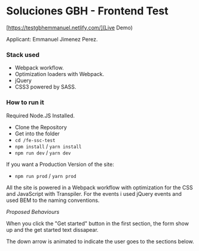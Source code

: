 Soluciones GBH - Frontend Test
==============================

[https://testgbhemmanuel.netlify.com/](Live Demo)

Applicant: Emmanuel Jimenez Perez.

### Stack used

  - Webpack workflow.
  - Optimization loaders with Webpack.
  - jQuery
  - CSS3 powered by SASS.

### How to run it

Required Node.JS Installed.

  * Clone the Repository
  * Get into the folder
  * `cd /fe-ssc-test`
  * `npm install` / `yarn install`
  * `npm run dev` / `yarn dev`

If you want a Production Version of the site:

  * `npm run prod` / `yarn prod`


All the site is powered in a Webpack workflow with optimization for the CSS and JavaScript with Transpiler. For the events 
i used jQuery events and used BEM to the naming conventions. 

*Proposed Behaviours*

  When you click the "Get started" button in the first section, the form show up and the get started text dissapear.

  The down arrow is animated to indicate the user goes to the sections below.
